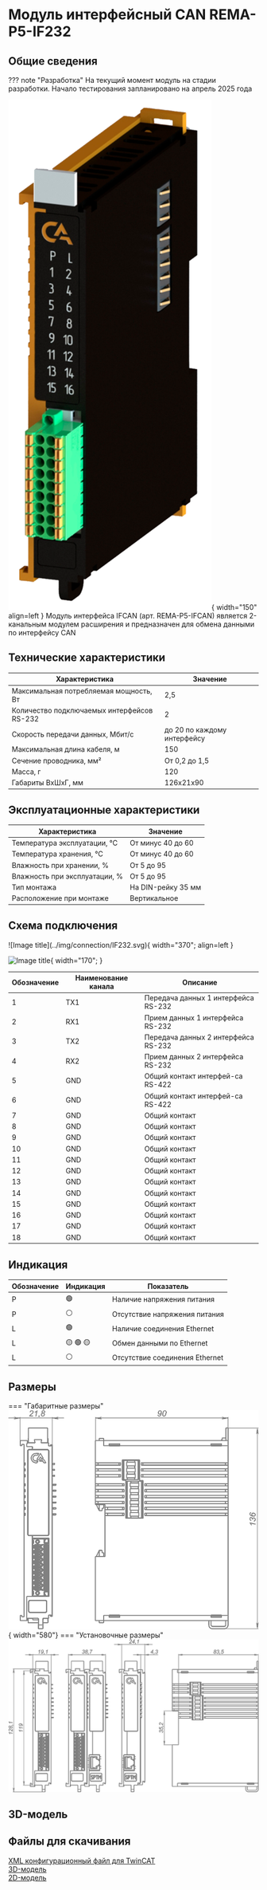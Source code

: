 # Модуль интерфейсный CAN REMA-P5-IF232

## Общие сведения

??? note "Разработка"
    На текущий момент модуль на стадии разработки. Начало тестирования запланировано на апрель 2025 года

<div class="grid cards" markdown>

![Image title](../img/modules/IF232.png){ width="150" align=left  }
Модуль интерфейса IFCAN (арт. REMA-P5-IFCAN) является 2-канальным модулем расширения и предназначен для обмена данными по интерфейсу CAN
</div>

## Технические характеристики 
| Характеристика                             | Значение                          |
|--------------------------------------------|-----------------------------------|
| Максимальная потребляемая мощность, Вт     | 2,5                               |
| Количество подключаемых интерфейсов RS-232 | 2                                 |
| Скорость передачи данных, Мбит/с           | до 20 по каждому интерфейсу       |
| Максимальная длина кабеля, м               | 150                               |
| Сечение проводника, мм²                    | От 0,2 до 1,5                     |
| Масса, г                                   | 120                               |
| Габариты ВхШхГ, мм                         | 126х21х90                         |

## Эксплуатационные характеристики
| Характеристика                   | Значение           |
| -------------------------------- | -                  |
| Температура эксплуатации, °С     | От минус 40 до 60  |
| Температура хранения, °С         | От минус 40 до 60  |
| Влажность при хранении, %	       | От 5 до 95         |
| Влажность при эксплуатации, %    | От 5 до 95         |
| Тип монтажа                      | На DIN-рейку 35 мм |
| Расположение при монтаже         | Вертикальное       |

## Схема подключения
<div class="grid cards" markdown>
![Image title](../img/connection/IF232.svg){ width="370"; align=left  }

![Image title](../img/connection/connector_18pin.png){ width="170";  }
</div>

| Обозначение | Наименование канала | Описание                            |
|-------------|---------------------|-------------------------------------|
| 1           | TX1                 | Передача данных 1 интерфейса RS-232 |
| 2           | RX1                 | Прием данных 1 интерфейса RS-232    |
| 3           | TX2                 | Передача данных 2 интерфейса RS-232 |
| 4           | RX2                 | Прием данных 2 интерфейса RS-232    |
| 5           | GND                 | Общий контакт интерфей-са RS-422    |
| 6           | GND                 | Общий контакт интерфей-са RS-422    |
| 7           | GND                 | Общий контакт                       |
| 8           | GND                 | Общий контакт                       |
| 9           | GND                 | Общий контакт                       |
| 10          | GND                 | Общий контакт                       |
| 11          | GND                 | Общий контакт                       |
| 12          | GND                 | Общий контакт                       |
| 13          | GND                 | Общий контакт                       |
| 14          | GND                 | Общий контакт                       |
| 15          | GND                 | Общий контакт                       |
| 16          | GND                 | Общий контакт                       |
| 17          | GND                 | Общий контакт                       |
| 18          | GND                 | Общий контакт                       |

## Индикация
| Обозначение | Индикация | Показатель |
|------------------|----------------------|---------------------------------------|
| P | :green_circle:| Наличие напряжения питания |
| P | :white_circle:| Отсутствие напряжения питания |
| L | :green_circle:| Наличие соединения Ethernet |
| L | :yellow_circle: :green_circle: :yellow_circle: | Обмен данными по Ethernet |
| L | :white_circle:| Отсутствие соединения Ethernet|

## Размеры
=== "Габаритные размеры" 
    ![Image title](../img/dimensions/overall_dimensions_extensions.png){ width="580"}
=== "Установочные размеры"
    ![alt text](../img/dimensions/installation_dimensions.png) 

## 3D-модель
<model-viewer src="https://manual.saplc.ru//img/3d/DI.glb"
alt="3D Model"
auto-rotate
camera-controls
poster="https://manual.saplc.ru//img/3d/posterDI.webp"
camera-orbit="160deg 75deg 348m"
field-of-view="30deg"
exposure="0.5"
style="width: 100%; height: 500px;">
</model-viewer>


## Файлы для скачивания
<a href="/downloads/IPCSA_OG.xml" download>XML конфигурационный файл для TwinCAT</a>     
<a href="/downloads/Module 18-pin.step" download>3D-модель</a>   
<a href="/downloads/Module 18-pin.dwg" download>2D-модель</a>    